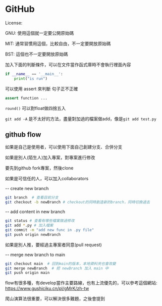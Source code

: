 # GitHub

License:

GNU: 使用這個就一定要公開原始碼

MIT: 通常習慣用這個，比較自由，不一定要開放原始碼

BST: 這個也不一定要開放原始碼





加入下面的判斷條件，可以在文件當作函式庫時不會執行裡面內容

```python
if __name__ == '__main__':
    print("is run")
```



可以使用 assert 來判斷 句子正不正確

```python
assert function ...  
```

`round()` 可以對float做四捨五入



`git add -A` 是不太好的方法，盡量對加過的檔案做add，像是`git add test.py`



## github flow

如果是自己是使用者，可以使用下面自己創建分支、合併分支

如果是別人(陌生人)加入專案，對專案進行修改

要先到github fork專案，然後clone

如果是可信任的人，可以加入collaborators

-- create new branch

```sh
git branch  # 查看目前分支
git checkout -b newBranch # checkout的同時創造新的branch，同時切換過去
```



-- add content in new branch

```sh
git status # 查看有哪些檔案做過修改
git add *.py # 加入檔案
git commit -m "add new func in .py file"
git push origin newBranch
```

如果是別人推，要經過主專案者同意(pull request)



-- merge new branch to main

```sh
git checkout main  # 回到main的版本，本地資料夾也會改變
git merge newBranch  # 把 newBranch 加入 main 中
git push origin main
```





flow有很多種，有develop當作主要路線，也有上流優先的，可以參考這個網站: https://www.gushiciku.cn/pl/gMrK/zh-tw





爬山演算法很重要，可以解決很多難題，之後會提到